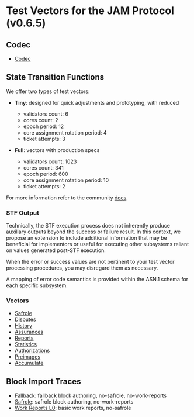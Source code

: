 # Test Vectors for the JAM Protocol (v0.6.5)

## Codec
 
- [Codec](./codec/README.md)

## State Transition Functions

We offer two types of test vectors:

- **Tiny**: designed for quick adjustments and prototyping, with reduced
  - validators count: 6
  - cores count: 2
  - epoch period: 12
  - core assignment rotation period: 4
  - ticket attempts: 3

- **Full**: vectors with production specs
  - validators count: 1023
  - cores count: 341
  - epoch period: 600
  - core assignment rotation period: 10
  - ticket attempts: 2

For more information refer to the community [docs](https://docs.jamcha.in/basics/chain-spec).

### STF Output

Technically, the STF execution process does not inherently produce auxiliary
outputs beyond the success or failure result. In this context, we propose
an extension to include additional information that may be beneficial for
implementors or useful for executing other subsystems reliant on values
generated post-STF execution.

When the error or success values are not pertinent to your test vector
processing procedures, you may disregard them as necessary.

A mapping of error code semantics is provided within the ASN.1 schema for each
specific subsystem.

### Vectors

- [Safrole](./safrole/README.md)
- [Disputes](./disputes/README.md)
- [History](./history/README.md)
- [Assurances](./assurances/README.md)
- [Reports](./reports/README.md)
- [Statistics](./statistics/README.md)
- [Authorizations](./authorizations/README.md)
- [Preimages](./preimages/README.md)
- [Accumulate](./accumulate/README.md)

## Block Import Traces

- [Fallback](./traces/fallback): fallback block authoring, no-safrole, no-work-reports
- [Safrole](./traces/safrole): safrole block authoring, no-work-reports
- [Work Reports L0](./traces/reports-l0): basic work reports, no-safrole
